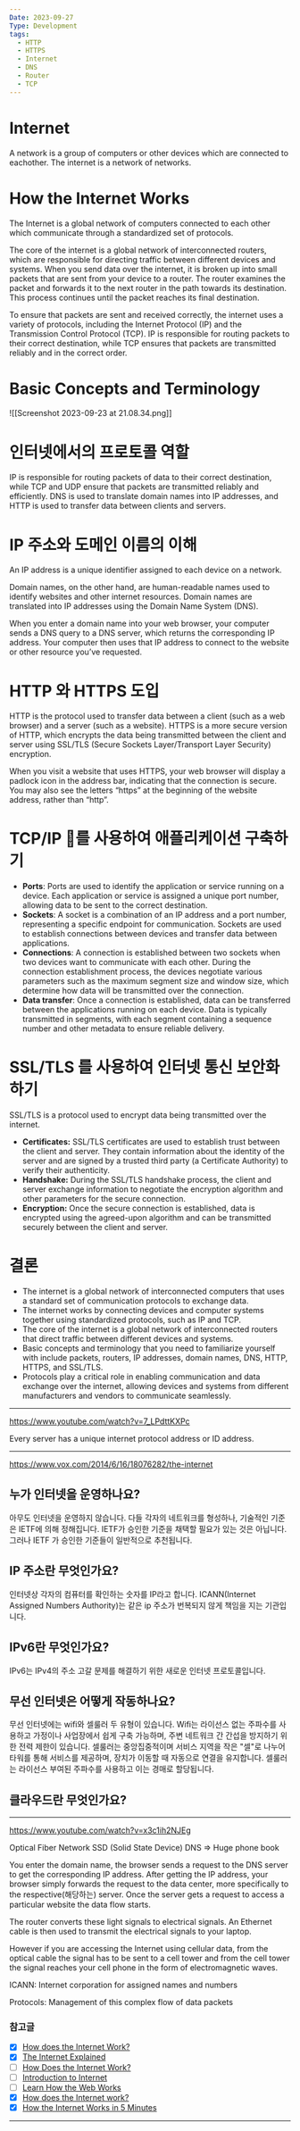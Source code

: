 ```yaml
---
Date: 2023-09-27
Type: Development
tags:
  - HTTP
  - HTTPS
  - Internet
  - DNS
  - Router
  - TCP
---
```

# Internet
A network is a group of computers or other devices which are connected to eachother.
The internet is a network of networks.
# How the Internet Works
The Internet is a global network of computers connected to each other which communicate through a standardized set of protocols.

The core of the internet is a global network of interconnected routers, which are responsible for directing traffic between different devices and systems. When you send data over the internet, it is broken up into small packets that are sent from your device to a router. The router examines the packet and forwards it to the next router in the path towards its destination. This process continues until the packet reaches its final destination.

To ensure that packets are sent and received correctly, the internet uses a variety of protocols, including the Internet Protocol (IP) and the Transmission Control Protocol (TCP). IP is responsible for routing packets to their correct destination, while TCP ensures that packets are transmitted reliably and in the correct order.

# Basic Concepts and Terminology
![[Screenshot 2023-09-23 at 21.08.34.png]]
# 인터넷에서의 프로토콜 역할
IP is responsible for routing packets of data to their correct destination, while TCP and UDP ensure that packets are transmitted reliably and efficiently. DNS is used to translate domain names into IP addresses, and HTTP is used to transfer data between clients and servers.

# IP 주소와 도메인 이름의 이해
An IP address is a unique identifier assigned to each device on a network.

Domain names, on the other hand, are human-readable names used to identify websites and other internet resources. Domain names are translated into IP addresses using the Domain Name System (DNS).

When you enter a domain name into your web browser, your computer sends a DNS query to a DNS server, which returns the corresponding IP address. Your computer then uses that IP address to connect to the website or other resource you’ve requested.

# HTTP 와 HTTPS 도입
HTTP is the protocol used to transfer data between a client (such as a web browser) and a server (such as a website).
HTTPS is a more secure version of HTTP, which encrypts the data being transmitted between the client and server using SSL/TLS (Secure Sockets Layer/Transport Layer Security) encryption.

When you visit a website that uses HTTPS, your web browser will display a padlock icon in the address bar, indicating that the connection is secure. You may also see the letters “https” at the beginning of the website address, rather than “http”.
# TCP/IP 를 사용하여 애플리케이션 구축하기
- **Ports**: Ports are used to identify the application or service running on a device. Each application or service is assigned a unique port number, allowing data to be sent to the correct destination.
- **Sockets**: A socket is a combination of an IP address and a port number, representing a specific endpoint for communication. Sockets are used to establish connections between devices and transfer data between applications.
- **Connections**: A connection is established between two sockets when two devices want to communicate with each other. During the connection establishment process, the devices negotiate various parameters such as the maximum segment size and window size, which determine how data will be transmitted over the connection.
- **Data transfer**: Once a connection is established, data can be transferred between the applications running on each device. Data is typically transmitted in segments, with each segment containing a sequence number and other metadata to ensure reliable delivery.

# SSL/TLS 를 사용하여 인터넷 통신 보안화하기
SSL/TLS is a protocol used to encrypt data being transmitted over the internet.
- **Certificates:** SSL/TLS certificates are used to establish trust between the client and server. They contain information about the identity of the server and are signed by a trusted third party (a Certificate Authority) to verify their authenticity. 
- **Handshake:** During the SSL/TLS handshake process, the client and server exchange information to negotiate the encryption algorithm and other parameters for the secure connection.
- **Encryption:** Once the secure connection is established, data is encrypted using the agreed-upon algorithm and can be transmitted securely between the client and server.
# 결론
- The internet is a global network of interconnected computers that uses a standard set of communication protocols to exchange data.
- The internet works by connecting devices and computer systems together using standardized protocols, such as IP and TCP.
- The core of the internet is a global network of interconnected routers that direct traffic between different devices and systems.
- Basic concepts and terminology that you need to familiarize yourself with include packets, routers, IP addresses, domain names, DNS, HTTP, HTTPS, and SSL/TLS.
- Protocols play a critical role in enabling communication and data exchange over the internet, allowing devices and systems from different manufacturers and vendors to communicate seamlessly.


----
https://www.youtube.com/watch?v=7_LPdttKXPc

Every server has a unique internet protocol address or ID address.

---
https://www.vox.com/2014/6/16/18076282/the-internet

## 누가 인터넷을 운영하나요?
아무도 인터넷을 운영하지 않습니다. 다들 각자의 네트워크를 형성하나, 기술적인 기준은 IETF에 의해 정해집니다. IETF가 승인한 기준을 채택할 필요가 있는 것은 아닙니다. 그러나 IETF 가 승인한 기준들이 일반적으로 추천됩니다. 
## IP 주소란 무엇인가요?
인터넷상 각자의 컴퓨터를 확인하는 숫자를 IP라고 합니다. 
ICANN(Internet Assigned Numbers Authority)는 같은 ip 주소가 번복되지 않게 책임을 지는 기관입니다.
## IPv6란 무엇인가요?
IPv6는 IPv4의 주소 고갈 문제를 해결하기 위한 새로운 인터넷 프로토콜입니다.
## 무선 인터넷은 어떻게 작동하나요?
무선 인터넷에는 wifi와 셀룰러 두 유형이 있습니다. Wifi는 라이선스 없는 주파수를 사용하고 가정이나 사업장에서 쉽게 구축 가능하며, 주변 네트워크 간 간섭을 방지하기 위한 전력 제한이 있습니다. 
셀룰러는 중앙집중적이며 서비스 지역을 작은 "셀"로 나누어 타워를 통해 서비스를 제공하며, 장치가 이동할 때 자동으로 연결을 유지합니다. 셀룰러는 라이선스 부여된 주파수를 사용하고 이는 경매로 할당됩니다.
## 클라우드란 무엇인가요?

---
https://www.youtube.com/watch?v=x3c1ih2NJEg

Optical Fiber Network
SSD (Solid State Device)
DNS => Huge phone book

You enter the domain name, the browser sends a request to the DNS server to get the corresponding IP address. After getting the IP address, your browser simply forwards the request to the data center, more specifically to the respective(해당하는) server. Once the server gets a request to access a particular website the data flow starts. 

The router converts these light signals to electrical signals. An Ethernet cable is then used to transmit the electrical signals to your laptop.

However if you are accessing the Internet using cellular data, from the optical cable the signal has to be sent to a cell tower and from the cell tower the signal reaches your cell phone in the form of electromagnetic waves.

ICANN: Internet corporation for assigned names and numbers

Protocols: Management of this complex flow of data packets



### 참고글

- [x] [How does the Internet Work?](https://cs.fyi/guide/how-does-internet-work)
- [x] [The Internet Explained](https://www.vox.com/2014/6/16/18076282/the-internet)
- [ ] [How Does the Internet Work?](http://web.stanford.edu/class/msande91si/www-spr04/readings/week1/InternetWhitepaper.htm)
- [ ] [Introduction to Internet](https://roadmap.sh/guides/what-is-internet)
- [ ] [Learn How the Web Works](https://internetfundamentals.com/)
- [x] [How does the Internet work?](https://www.youtube.com/watch?v=x3c1ih2NJEg)
- [x] [How the Internet Works in 5 Minutes](https://www.youtube.com/watch?v=7_LPdttKXPc)
----

